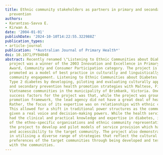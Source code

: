 ```yaml
---
title: Ethnic community stakeholders as partners in primary and secondary diabetes
  prevention
authors:
- Karantzas-Savva E.
- Kirwan A.
date: '2004-01-01'
publishDate: '2024-10-10T14:22:55.322988Z'
publication_types:
- article-journal
publication: '*Australian Journal of Primary Health*'
doi: 10.1071/PY04048
abstract: Recently renamed \"Listening to Ethnic Communities about Diabetes\", this
  project was a winner of the 2003 Innovation and Excellence in Primary Health Care
  Award, Community and Consumer Participation category. The project is also being
  promoted as a model of best practice in culturally and linguistically diverse (CALD)
  community engagement. Listening to Ethnic Communities about Diabetes focused on
  Type 2 diabetes by developing, piloting and evaluating culturally appropriate primary
  and secondary prevention health promotion strategies with Maltese, Filipino and
  Vietnamese communities in the municipality of Brimbank, Victoria. One of the critical
  success factors for the project was that, while the project was grounded in a health
  promotion framework, the lead agency did not have a great deal of health expertise.
  Rather, the focus of its expertise was on relationships with ethnic communities.
  This allowed for a shift in traditional power structures as the communities were
  given a real voice and decision-making powers. While the health service providers
  had the clinical and practical knowledge and expertise in diabetes, it was the involvement
  of the ethno-specific organisations and ethnic community representatives that enabled
  the project to develop and pilot models of service provision which had relevance
  and accessibility to the target community. The project also demonstrated the value
  in utilising a diverse range of strategies that reflect the cultural practices and
  preferences of the target communities through being developed and tested in partnership
  with the communities.
---
```

